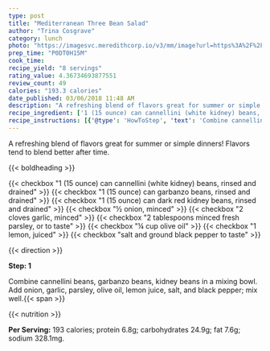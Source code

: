 ```yaml
---
type: post
title: "Mediterranean Three Bean Salad"
author: "Trina Cosgrave"
category: lunch
photo: "https://imagesvc.meredithcorp.io/v3/mm/image?url=https%3A%2F%2Fimages.media-allrecipes.com%2Fuserphotos%2F945324.jpg"
prep_time: "P0DT0H15M"
cook_time: 
recipe_yield: "8 servings"
rating_value: 4.36734693877551
review_count: 49
calories: "193.3 calories"
date_published: 03/06/2018 11:48 AM
description: "A refreshing blend of flavors great for summer or simple dinners! Flavors tend to blend better after time."
recipe_ingredient: ['1 (15 ounce) can cannellini (white kidney) beans, rinsed and drained', '1 (15 ounce) can garbanzo beans, rinsed and drained', '1 (15 ounce) can dark red kidney beans, rinsed and drained', '½ onion, minced', '2 cloves garlic, minced', '2 tablespoons minced fresh parsley, or to taste', '¼ cup olive oil', '1 lemon, juiced', 'salt and ground black pepper to taste']
recipe_instructions: [{'@type': 'HowToStep', 'text': 'Combine cannellini beans, garbanzo beans, kidney beans in a mixing bowl. Add onion, garlic, parsley, olive oil, lemon juice, salt, and black pepper; mix well.\n'}]
---
```


A refreshing blend of flavors great for summer or simple dinners! Flavors tend to blend better after time. 

{{< boldheading >}}

{{< checkbox "1 (15 ounce) can cannellini (white kidney) beans, rinsed and drained" >}}
{{< checkbox "1 (15 ounce) can garbanzo beans, rinsed and drained" >}}
{{< checkbox "1 (15 ounce) can dark red kidney beans, rinsed and drained" >}}
{{< checkbox "½  onion, minced" >}}
{{< checkbox "2 cloves garlic, minced" >}}
{{< checkbox "2 tablespoons minced fresh parsley, or to taste" >}}
{{< checkbox "¼ cup olive oil" >}}
{{< checkbox "1  lemon, juiced" >}}
{{< checkbox "salt and ground black pepper to taste" >}}


{{< direction >}}

**Step: 1**

Combine cannellini beans, garbanzo beans, kidney beans in a mixing bowl. Add onion, garlic, parsley, olive oil, lemon juice, salt, and black pepper; mix well.{{< span >}}

{{< nutrition >}}

**Per Serving:** 193 calories; protein 6.8g; carbohydrates 24.9g; fat 7.6g; sodium 328.1mg.